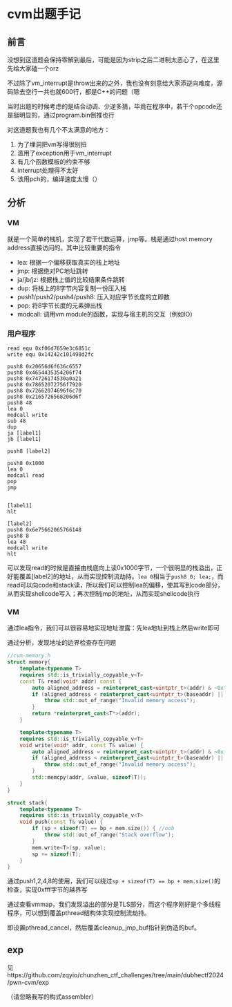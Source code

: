 # cvm出题手记

## 前言

没想到这道题会保持零解到最后，可能是因为strip之后二进制太恶心了，在这里先给大家磕一个orz

不过除了vm_interrupt是throw出来的之外，我也没有刻意给大家添逆向难度，源码除去空行一共也就600行，都是C++的问题（嗯

当时出题的时候考虑的是结合动调、少逆多猜，毕竟在程序中，若干个opcode还是挺明显的，通过program.bin倒推也行

对这道题我也有几个不太满意的地方：

1. 为了埋洞把vm写得很别扭
2. 滥用了exception用于vm_interrupt
3. 有几个函数模板的约束不够
4. interrupt处理得不太好
5. 该用pch的，编译速度太慢（）

## 分析

### VM

就是一个简单的栈机，实现了若干代数运算，jmp等。栈是通过host memory address直接访问的。其中比较重要的指令

- lea: 根据一个偏移获取真实的栈上地址
- jmp: 根据绝对PC地址跳转
- ja/jb/jz: 根据栈上值的比较结果条件跳转
- dup: 将栈上的8字节内容复制一份压入栈
- push1/push2/push4/push8: 压入对应字节长度的立即数
- pop: 将8字节长度的元素弹出栈
- modcall: 调用vm module的函数，实现与宿主机的交互（例如IO）

### 用户程序

```
read equ 0xf06d7659e3c6851c
write equ 0x14242c101498d2fc

push8 0x20656d6f636c6557
push8 0x4654435354206f74
push8 0x74726174530a0a21
push8 0x78652072756f7920
push8 0x72662074696f6c70
push8 0x2165726568206d6f
push8 48
lea 0
modcall write
sub 48
dup
ja [label1]
jb [label1]

push8 [label2]

push8 0x1000
lea 0
modcall read
pop
jmp


[label1]
hlt

[label2]
push8 0x6e75662065766148
push8 8
lea 48
modcall write
hlt
```

可以发现read的时候是直接由栈底向上读0x1000字节，一个很明显的栈溢出，正好能覆盖[label2]的地址，从而实现控制流劫持。`lea 0`相当于`push8 0; lea;`，而read可以向code和stack读，所以我们可以控制lea的偏移，使其写到code部分，从而实现shellcode写入；再次控制jmp的地址，从而实现shellcode执行

### VM

通过lea指令，我们可以很容易地实现地址泄露：先lea地址到栈上然后write即可

通过分析，发现地址的边界检查存在问题

```c++
//cvm-memory.h
struct memory{
    template<typename T>
    requires std::is_trivially_copyable_v<T>
    const T& read(void* addr) const {
        auto aligned_address = reinterpret_cast<uintptr_t>(addr) & ~0xfff;
        if (aligned_address < reinterpret_cast<uintptr_t>(baseaddr) || aligned_address > reinterpret_cast<uintptr_t>(baseaddr) + _size) { //oob
            throw std::out_of_range("Invalid memory access");
        }
        return *reinterpret_cast<T*>(addr);
    }

    template<typename T>
    requires std::is_trivially_copyable_v<T>
    void write(void* addr, const T& value) {
        auto aligned_address = reinterpret_cast<uintptr_t>(addr) & ~0xfff;
        if (aligned_address < reinterpret_cast<uintptr_t>(baseaddr) || aligned_address > reinterpret_cast<uintptr_t>(baseaddr) + _size) { //oob
            throw std::out_of_range("Invalid memory access");
        }
        std::memcpy(addr, &value, sizeof(T));
    }
}

struct stack{
    template<typename T>
    requires std::is_trivially_copyable_v<T>
    void push(const T& value) {
        if (sp + sizeof(T) == bp + mem.size()) { //oob
            throw std::out_of_range("Stack overflow");
        }
        mem.write<T>(sp, value);
        sp += sizeof(T);
    }
}

```

通过push1,2,4,8的使用，我们可以绕过`sp + sizeof(T) == bp + mem.size()`的检查，实现0xfff字节的越界写

通过查看vmmap，我们发现溢出的部分是TLS部分，而这个程序刚好是个多线程程序，可以想到覆盖pthread结构体实现控制流劫持。

即设置pthread_cancel，然后覆盖cleanup_jmp_buf指针到伪造的buf。

## exp

见https://github.com/zqyio/chunzhen_ctf_challenges/tree/main/dubhectf2024/pwn-cvm/exp

（请忽略我写的构式assembler）